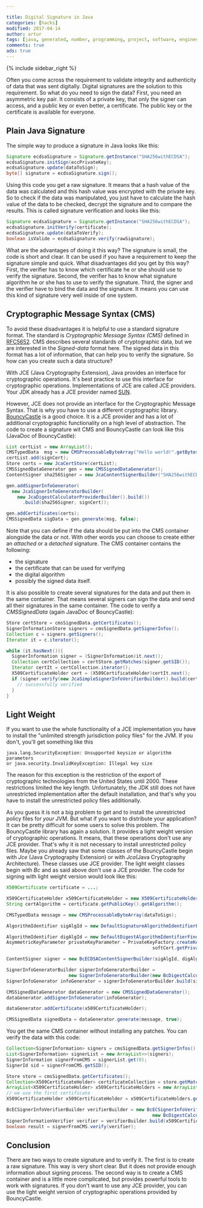 ```yaml
---

title: Digital Signature in Java
categories: [hacks]
modified: 2017-04-14
author: artur
tags: [java, generated, number, programming, project, software, engineering, cryptography, jce, bouncycastle, signature, digital]
comments: true
ads: true
---
```


{% include sidebar_right %}

Often you come across the requirement to validate integrity and authenticity 
of data that was sent digitally. Digital signatures are the solution to this requirement.
So what do you need to sign the data? First, you need an asymmetric key pair. It consists of a private key,
that only the signer can access, and a public key or even better, a certificate.
The public key or the certificate is available for everyone. 

## Plain Java Signature
The simple way to produce a signature in Java 
looks like this:

```java
Signature ecdsaSignature = Signature.getInstance("SHA256withECDSA");
ecdsaSignature.initSign(eccPrivateKey);
ecdsaSignature.update(dataToSign);
byte[] signature = ecdsaSignature.sign();
```

Using this code you get a raw signature. It means that a hash value of the data was calculated and this hash value was
encrypted with the private key. So to check if the data was manipulated, you just have to calculate the
hash value of the data to be checked, decrypt the signature and to compare the results. This is called signature 
verification and looks like this:

```java
Signature ecdsaSignature = Signature.getInstance("SHA256withECDSA");
ecdsaSignature.initVerify(certificate);
ecdsaSignature.update(dataToVerify);
boolean isValide = ecdsaSignature.verify(rawSignature);
```

What are the advantages of doing it this way? The signature is small, the code is short and clear. It can be used if you have a requirement to keep 
the signature simple and quick. What disadvantages did you get by
this way? First, the verifier has to know which certificate he or she should use to verify the signature. Second, the verifier has to know
what signature algorithm he or she has to use to verify the signature. Third, the signer and the verifier have to bind the data and the signature.
It means you can use this kind of signature very well inside of one system.

## Cryptographic Message Syntax (CMS)
To avoid these disadvantages it is helpful to use a standard signature format. The standard is *Cryptographic Message Syntax (CMS)* defined in
[RFC5652](https://tools.ietf.org/html/rfc5652). CMS describes several standards of cryptographic data, but we are interested in the *Signed-data* format here.
The signed data in this format has a lot of information, that can help you to verify the signature. So how can you create such a data structure?

With JCE (Java Cryptography Extension), Java provides an interface for cryptographic operations. It's best practice to use this interface for cryptographic
operations. Implementations of JCE are called JCE providers. Your JDK already has a JCE provider named
[SUN](http://docs.oracle.com/javase/8/docs/technotes/guides/security/SunProviders.html#SUNProvider). 

However, JCE does not provide an interface for the Cryptographic Message Syntax.
That is why you have to use a different cryptographic library.
[BouncyCastle](https://www.bouncycastle.org/java.html) is a good choice. It is a JCE provider
and has a lot of additional cryptographic functionality on a high level of abstraction. The code to create a signature wit CMS and BouncyCastle can look like this (JavaDoc of BouncyCastle):

```java
List certList = new ArrayList();
CMSTypedData  msg = new CMSProcessableByteArray("Hello world!".getBytes());
certList.add(signCert);
Store certs = new JcaCertStore(certList);
CMSSignedDataGenerator gen = new CMSSignedDataGenerator();
ContentSigner sha256Signer = new JcaContentSignerBuilder("SHA256withECDSA").build(signKP.getPrivate());

gen.addSignerInfoGenerator(
  new JcaSignerInfoGeneratorBuilder(
    new JcaDigestCalculatorProviderBuilder().build())
      .build(sha256Signer, signCert));

gen.addCertificates(certs);
CMSSignedData sigData = gen.generate(msg, false);
```

Note that you can define if the data should be put into the CMS container alongside the data or not. With other words you can choose to create either 
an _attached_ or a _detached_ signature.
The CMS container contains the following:

* the signature
* the certificate that can be used for verifying
* the digital algorithm
* possibly the signed data itself.

It is also possible to create several signatures for the data and put them in the same container. That means several signers can sign the data and send
all their signatures in the same container.
The code to verify a *CMSSignedData* (again JavaDoc of BouncyCastle):

```java
Store certStore = cmsSignedData.getCertificates();
SignerInformationStore signers = cmsSignedData.getSignerInfos();
Collection c = signers.getSigners();
Iterator it = c.iterator();

while (it.hasNext()){
  SignerInformation signer = (SignerInformation)it.next();
  Collection certCollection = certStore.getMatches(signer.getSID());
  Iterator certIt = certCollection.iterator();
  X509CertificateHolder cert = (X509CertificateHolder)certIt.next();
  if (signer.verify(new JcaSimpleSignerInfoVerifierBuilder().build(cert))) {
    // successfully verified
  }
}
```

## Light Weight
If you want to use the whole functionality of a JCE implementation you have to install the "unlimited strength jurisdiction policy files" for the JVM. If you don't,
you'll get something like this

```
java.lang.SecurityException: Unsupported keysize or algorithm parameters 
or java.security.InvalidKeyException: Illegal key size
```

The reason for this exception is the restriction of the export of cryptographic technologies from the United States until 2000.
These restrictions limited the key length. Unfortunately, the JDK still does not have unrestricted implementation after the default installation,
and that's why you have to install the unrestricted policy files additionally.

As you guess it is not a big problem to get and to install the unrestricted policy files for *your* JVM. But what if you 
want to distribute your application? It can be pretty difficult for some users to solve this problem. The BouncyCastle library
has again a solution. It provides a light weight version of cryptographic operations. It means, that these operations don't use any JCE
provider. That's why it is not necessary to install unrestricted policy files. Maybe you already saw that some classes of the BouncyCastle
begin with _Jce_  (Java Cryptography Extension) or with _Jca_(Java Cryptography Architecture). These classes use JCE provider.
The light weight classes begin with _Bc_ and as said above don't use a JCE provider.
The code for signing with light weight version would look like this: 

```java
X509Certificate certificate = ...;

X509CertificateHolder x509CertificateHolder = new X509CertificateHolder(certificate.getEncoded());
String certAlgorithm = certificate.getPublicKey().getAlgorithm();

CMSTypedData message = new CMSProcessableByteArray(dataToSign);

AlgorithmIdentifier sigAlgId = new DefaultSignatureAlgorithmIdentifierFinder().find("SHA256WithECDSA");

AlgorithmIdentifier digAlgId = new DefaultDigestAlgorithmIdentifierFinder().find(sigAlgId);
AsymmetricKeyParameter privateKeyParameter = PrivateKeyFactory.createKey(
                                                      softCert.getPrivateKey().getEncoded());

ContentSigner signer = new BcECDSAContentSignerBuilder(sigAlgId, digAlgId).build(privateKeyParameter);

SignerInfoGeneratorBuilder signerInfoGeneratorBuilder = 
                       new SignerInfoGeneratorBuilder(new BcDigestCalculatorProvider());
SignerInfoGenerator infoGenerator = signerInfoGeneratorBuilder.build(signer, x509CertificateHolder);

CMSSignedDataGenerator dataGenerator = new CMSSignedDataGenerator();
dataGenerator.addSignerInfoGenerator(infoGenerator);

dataGenerator.addCertificate(x509CertificateHolder);

CMSSignedData signedData = dataGenerator.generate(message, true);
```

You get the same CMS container without installing any patches. You can verify the data with this code:

```java
Collection<SignerInformation> signers = cmsSignedData.getSignerInfos().getSigners();
List<SignerInformation> signerList = new ArrayList<>(signers);
SignerInformation signerFromCMS = signerList.get(0);
SignerId sid = signerFromCMS.getSID();

Store store = cmsSignedData.getCertificates();
Collection<X509CertificateHolder> certificateCollection = store.getMatches(sid);
ArrayList<X509CertificateHolder> x509CertificateHolders = new ArrayList<>(certificateCollection);
// we use the first certificate
X509CertificateHolder x509CertificateHolder = x509CertificateHolders.get(0);

BcECSignerInfoVerifierBuilder verifierBuilder = new BcECSignerInfoVerifierBuilder(
                                                      new BcDigestCalculatorProvider());
SignerInformationVerifier verifier = verifierBuilder.build(x509CertificateHolder);
boolean result = signerFromCMS.verify(verifier);
```

## Conclusion
There are two ways to create signature and to verify it. The first is to create a raw signature. This way is very short clear. But it does not provide enough 
information about signing process. The second way is to create a CMS container and is a little more complicated, but provides powerful tools to work with signatures. If you don't want 
to use any JCE provider, you can use the light weight version of cryptographic operations provided by BouncyCastle.
